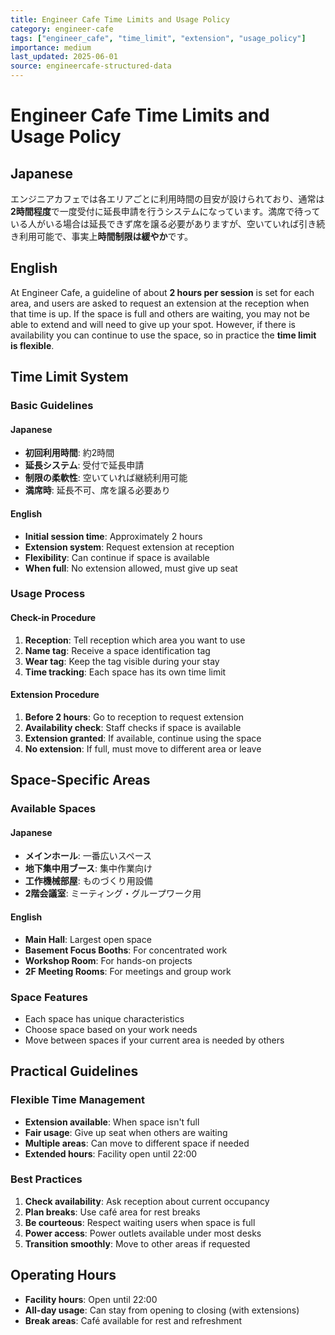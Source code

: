 ```yaml
---
title: Engineer Cafe Time Limits and Usage Policy
category: engineer-cafe
tags: ["engineer_cafe", "time_limit", "extension", "usage_policy"]
importance: medium
last_updated: 2025-06-01
source: engineercafe-structured-data
---
```


# Engineer Cafe Time Limits and Usage Policy

## Japanese

エンジニアカフェでは各エリアごとに利用時間の目安が設けられており、通常は**2時間程度**で一度受付に延長申請を行うシステムになっています。満席で待っている人がいる場合は延長できず席を譲る必要がありますが、空いていれば引き続き利用可能で、事実上**時間制限は緩やか**です。

## English

At Engineer Cafe, a guideline of about **2 hours per session** is set for each area, and users are asked to request an extension at the reception when that time is up. If the space is full and others are waiting, you may not be able to extend and will need to give up your spot. However, if there is availability you can continue to use the space, so in practice the **time limit is flexible**.

## Time Limit System

### Basic Guidelines

#### Japanese
- **初回利用時間**: 約2時間
- **延長システム**: 受付で延長申請
- **制限の柔軟性**: 空いていれば継続利用可能
- **満席時**: 延長不可、席を譲る必要あり

#### English
- **Initial session time**: Approximately 2 hours
- **Extension system**: Request extension at reception
- **Flexibility**: Can continue if space is available
- **When full**: No extension allowed, must give up seat

### Usage Process

#### Check-in Procedure
1. **Reception**: Tell reception which area you want to use
2. **Name tag**: Receive a space identification tag
3. **Wear tag**: Keep the tag visible during your stay
4. **Time tracking**: Each space has its own time limit

#### Extension Procedure
1. **Before 2 hours**: Go to reception to request extension
2. **Availability check**: Staff checks if space is available
3. **Extension granted**: If available, continue using the space
4. **No extension**: If full, must move to different area or leave

## Space-Specific Areas

### Available Spaces

#### Japanese
- **メインホール**: 一番広いスペース
- **地下集中用ブース**: 集中作業向け
- **工作機械部屋**: ものづくり用設備
- **2階会議室**: ミーティング・グループワーク用

#### English
- **Main Hall**: Largest open space
- **Basement Focus Booths**: For concentrated work
- **Workshop Room**: For hands-on projects
- **2F Meeting Rooms**: For meetings and group work

### Space Features
- Each space has unique characteristics
- Choose space based on your work needs
- Move between spaces if your current area is needed by others

## Practical Guidelines

### Flexible Time Management
- **Extension available**: When space isn't full
- **Fair usage**: Give up seat when others are waiting
- **Multiple areas**: Can move to different space if needed
- **Extended hours**: Facility open until 22:00

### Best Practices
1. **Check availability**: Ask reception about current occupancy
2. **Plan breaks**: Use café area for rest breaks
3. **Be courteous**: Respect waiting users when space is full
4. **Power access**: Power outlets available under most desks
5. **Transition smoothly**: Move to other areas if requested

## Operating Hours
- **Facility hours**: Open until 22:00
- **All-day usage**: Can stay from opening to closing (with extensions)
- **Break areas**: Café available for rest and refreshment